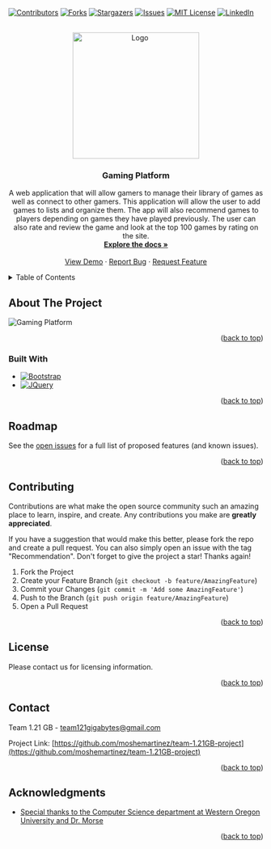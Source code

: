 <!-- Improved compatibility of back to top link: See: https://github.com/othneildrew/Best-README-Template/pull/73 -->
<a name="readme-top"></a>
<!--
*** Thanks for checking out the Best-README-Template. If you have a suggestion
*** that would make this better, please fork the repo and create a pull request
*** or simply open an issue with the tag "enhancement".
*** Don't forget to give the project a star!
*** Thanks again! Now go create something AMAZING! :D
-->



<!-- PROJECT SHIELDS -->
<!--
*** I'm using markdown "reference style" links for readability.
*** Reference links are enclosed in brackets [ ] instead of parentheses ( ).
*** See the bottom of this document for the declaration of the reference variables
*** for contributors-url, forks-url, etc. This is an optional, concise syntax you may use.
*** https://www.markdownguide.org/basic-syntax/#reference-style-links
-->
[![Contributors][contributors-shield]][contributors-url]
[![Forks][forks-shield]][forks-url]
[![Stargazers][stars-shield]][stars-url]
[![Issues][issues-shield]][issues-url]
[![MIT License][license-shield]][license-url]
[![LinkedIn][linkedin-shield]][linkedin-url]



<!-- PROJECT LOGO -->
<br />
<div align="center">
  <a href="https://github.com/moshemartinez/team-1.21GB-project">
    <img src="https://user-images.githubusercontent.com/63754407/235041065-6d46b372-1fd9-4c2a-85cb-bb9f5c63e03f.png" alt="Logo" width="" height="250">
  </a>

<h3 align="center">Gaming Platform</h3>

  <p align="center">
    A web application that will allow gamers to manage their library of games as well as connect to other gamers. This application will allow the user to add games to lists and organize them. The app will also recommend games to players depending on games they have played previously. The user can also rate and review the game and look at the top 100 games by rating on the site.
    <br />
    <a href="https://github.com/moshemartinez/team-1.21GB-project/tree/main/milestones"><strong>Explore the docs »</strong></a>
    <br />
    <br />
    <a href="https://gamingplatform.azurewebsites.net/">View Demo</a>
    ·
    <a href="https://github.com/moshemartinez/team-1.21GB-project/issues">Report Bug</a>
    ·
    <a href="https://github.com/moshemartinez/team-1.21GB-project/issues">Request Feature</a>
  </p>
</div>



<!-- TABLE OF CONTENTS -->
<details>
  <summary>Table of Contents</summary>
  <ol>
    <li>
      <a href="#about-the-project">About The Project</a>
      <ul>
        <li><a href="#built-with">Built With</a></li>
      </ul>
    </li>
    <!-- <li>
      <a href="#getting-started">Getting Started</a>
      <ul>
        <li><a href="#prerequisites">Prerequisites</a></li>
        <li><a href="#installation">Installation</a></li>
      </ul>
    </li> -->
    <!-- <li><a href="#usage">Usage</a></li> -->
    <li><a href="#roadmap">Roadmap</a></li>
    <li><a href="#contributing">Contributing</a></li>
    <li><a href="#license">License</a></li>
    <li><a href="#contact">Contact</a></li>
    <li><a href="#acknowledgments">Acknowledgments</a></li>
  </ol>
</details>



<!-- ABOUT THE PROJECT -->
## About The Project

![Gaming Platform](https://user-images.githubusercontent.com/63754407/235043679-ba09db9d-2d06-49d4-80df-38f2c471103f.png)

<!-- Here's a blank template to get started: To avoid retyping too much info. Do a search and replace with your text editor for the following: `moshemartinez`, `team-1.21GB-project`, `twitter_handle`, `linkedin_username`, `email_client`, `email`, `project_title`, `project_description` -->

<p align="right">(<a href="#readme-top">back to top</a>)</p>



### Built With

* [![Bootstrap][Bootstrap.com]][Bootstrap-url]
* [![JQuery][JQuery.com]][JQuery-url]

<p align="right">(<a href="#readme-top">back to top</a>)</p>



<!-- GETTING STARTED -->
<!-- ## Getting Started -->

<!-- This is an example of how you may give instructions on setting up your project locally.
To get a local copy up and running follow these simple example steps. -->

<!-- ### Prerequisites -->

<!-- This is an example of how to list things you need to use the software and how to install them.
* npm
  ```sh
  npm install npm@latest -g
  ``` -->

<!-- ### Installation -->

<!-- 1. Get a free API Key at [https://example.com](https://example.com)
2. Clone the repo
   ```sh
   git clone https://github.com/moshemartinez/team-1.21GB-project.git
   ```
3. Install NPM packages
   ```sh
   npm install
   ```
4. Enter your API in `config.js`
   ```js
   const API_KEY = 'ENTER YOUR API';
   ```

<p align="right">(<a href="#readme-top">back to top</a>)</p> -->



<!-- USAGE EXAMPLES -->
<!-- ## Usage -->

<!-- Use this space to show useful examples of how a project can be used. Additional screenshots, code examples and demos work well in this space. You may also link to more resources.

_For more examples, please refer to the [Documentation](https://example.com)_

<p align="right">(<a href="#readme-top">back to top</a>)</p> -->



<!-- ROADMAP -->
## Roadmap

<!-- - [ ] Feature 1
- [ ] Feature 2
- [ ] Feature 3
    - [ ] Nested Feature -->

See the [open issues](https://github.com/moshemartinez/team-1.21GB-project/issues) for a full list of proposed features (and known issues).

<p align="right">(<a href="#readme-top">back to top</a>)</p>



<!-- CONTRIBUTING -->
## Contributing

Contributions are what make the open source community such an amazing place to learn, inspire, and create. Any contributions you make are **greatly appreciated**.

If you have a suggestion that would make this better, please fork the repo and create a pull request. You can also simply open an issue with the tag "Recommendation".
Don't forget to give the project a star! Thanks again!

1. Fork the Project
2. Create your Feature Branch (`git checkout -b feature/AmazingFeature`)
3. Commit your Changes (`git commit -m 'Add some AmazingFeature'`)
4. Push to the Branch (`git push origin feature/AmazingFeature`)
5. Open a Pull Request

<p align="right">(<a href="#readme-top">back to top</a>)</p>



<!-- LICENSE -->
## License

Please contact us for licensing information.
<!-- Distributed under the MIT License. See `LICENSE.txt` for more information. -->

<p align="right">(<a href="#readme-top">back to top</a>)</p>



<!-- CONTACT -->
## Contact

Team 1.21 GB - team121gigabytes@gmail.com

Project Link: [https://github.com/moshemartinez/team-1.21GB-project](https://github.com/moshemartinez/team-1.21GB-project)

<p align="right">(<a href="#readme-top">back to top</a>)</p>



<!-- ACKNOWLEDGMENTS -->
## Acknowledgments

* [Special thanks to the Computer Science department at Western Oregon University and Dr. Morse]()

<p align="right">(<a href="#readme-top">back to top</a>)</p>



<!-- MARKDOWN LINKS & IMAGES -->
<!-- https://www.markdownguide.org/basic-syntax/#reference-style-links -->
[contributors-shield]: https://img.shields.io/github/contributors/moshemartinez/team-1.21GB-project.svg?style=for-the-badge
[contributors-url]: https://github.com/moshemartinez/team-1.21GB-project/graphs/contributors
[forks-shield]: https://img.shields.io/github/forks/moshemartinez/team-1.21GB-project.svg?style=for-the-badge
[forks-url]: https://github.com/moshemartinez/team-1.21GB-project/network/members
[stars-shield]: https://img.shields.io/github/stars/moshemartinez/team-1.21GB-project.svg?style=for-the-badge
[stars-url]: https://github.com/moshemartinez/team-1.21GB-project/stargazers
[issues-shield]: https://img.shields.io/github/issues/moshemartinez/team-1.21GB-project.svg?style=for-the-badge
[issues-url]: https://github.com/moshemartinez/team-1.21GB-project/issues
[license-shield]: https://img.shields.io/github/license/moshemartinez/team-1.21GB-project.svg?style=for-the-badge
[license-url]: https://github.com/moshemartinez/team-1.21GB-project/blob/master/LICENSE.txt
[linkedin-shield]: https://img.shields.io/badge/-LinkedIn-black.svg?style=for-the-badge&logo=linkedin&colorB=555
[linkedin-url]: https://linkedin.com/in/linkedin_username
[product-screenshot]: images/screenshot.png
[Next.js]: https://img.shields.io/badge/next.js-000000?style=for-the-badge&logo=nextdotjs&logoColor=white
[Next-url]: https://nextjs.org/
[React.js]: https://img.shields.io/badge/React-20232A?style=for-the-badge&logo=react&logoColor=61DAFB
[React-url]: https://reactjs.org/
[Vue.js]: https://img.shields.io/badge/Vue.js-35495E?style=for-the-badge&logo=vuedotjs&logoColor=4FC08D
[Vue-url]: https://vuejs.org/
[Angular.io]: https://img.shields.io/badge/Angular-DD0031?style=for-the-badge&logo=angular&logoColor=white
[Angular-url]: https://angular.io/
[Svelte.dev]: https://img.shields.io/badge/Svelte-4A4A55?style=for-the-badge&logo=svelte&logoColor=FF3E00
[Svelte-url]: https://svelte.dev/
[Laravel.com]: https://img.shields.io/badge/Laravel-FF2D20?style=for-the-badge&logo=laravel&logoColor=white
[Laravel-url]: https://laravel.com
[Bootstrap.com]: https://img.shields.io/badge/Bootstrap-563D7C?style=for-the-badge&logo=bootstrap&logoColor=white
[Bootstrap-url]: https://getbootstrap.com
[JQuery.com]: https://img.shields.io/badge/jQuery-0769AD?style=for-the-badge&logo=jquery&logoColor=white
[JQuery-url]: https://jquery.com
